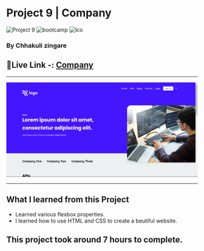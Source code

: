 # Project 9 | Company
 ![Project 9](https://img.shields.io/badge/Project%20-9-green) ![bootcamp](https://img.shields.io/badge/JS-Bootcamp-yellow) ![lco](https://img.shields.io/badge/iNeuron-LCO-green)

### By Chhakuli zingare


## 🔗Live Link -: [ Company ](https://project9-company.netlify.app/)
 

---

![myproject](./images/Screenshot%20(28).png)

---


## What I learned from this Project

- Learned various flexbox properties.
- I learned how to use HTML and CSS to create a beutiful website.
## This project took around 7 hours to complete.
